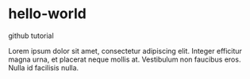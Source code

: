 # hello-world
github tutorial


Lorem ipsum dolor sit amet, consectetur adipiscing elit. Integer efficitur magna urna, et placerat neque mollis at. Vestibulum non faucibus eros. Nulla id facilisis nulla.
